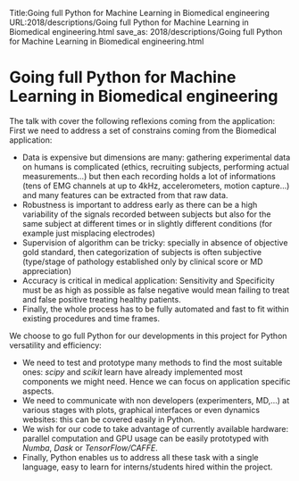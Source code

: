 Title:Going full Python for Machine Learning in Biomedical engineering
URL:2018/descriptions/Going full Python for Machine Learning in Biomedical engineering.html
save_as: 2018/descriptions/Going full Python for Machine Learning in Biomedical engineering.html



# Going full Python for Machine Learning in Biomedical engineering
The talk with cover the following reflexions coming from the application:
First we need to address a set of constrains coming from the Biomedical application:
  - Data is expensive but dimensions are many: gathering experimental data on humans is complicated (ethics, recruiting subjects, performing actual measurements…) but then each recording holds  a lot of informations (tens of EMG channels at up to 4kHz, accelerometers, motion capture…) and many features can be extracted from that raw data.
  - Robustness is important to address early as there can be a high variability of the signals recorded between subjects but also for the same subject at different times or in slightly different conditions (for example just misplacing electrodes)
  - Supervision of algorithm can be tricky: specially in absence of objective gold standard, then categorization of subjects is often subjective (type/stage of pathology established only by clinical score or MD appreciation)
  - Accuracy is critical in medical application: Sensitivity and Specificity must be as high as possible as  false negative would mean failing to treat and false positive treating healthy patients.
  - Finally, the whole process has to be fully automated and fast to fit within existing procedures and time frames.

We choose to go full Python for our developments in this project for Python versatility and efficiency:
  - We need to test and prototype many methods to find the most suitable ones: *scipy* and *scikit* learn have already implemented most components we might need. Hence we can focus on application specific aspects.
  - We need to communicate with non developers (experimenters, MD,…) at various stages with plots, graphical interfaces or even dynamics websites: this can be covered easily in Python.
  - We wish for our code to take advantage of currently available hardware: parallel computation and GPU usage can be easily prototyped with *Numba*, *Dask* or *TensorFlow/CAFFE*.
  - Finally, Python enables us to address all these task with a single language, easy to learn for interns/students hired within the project.